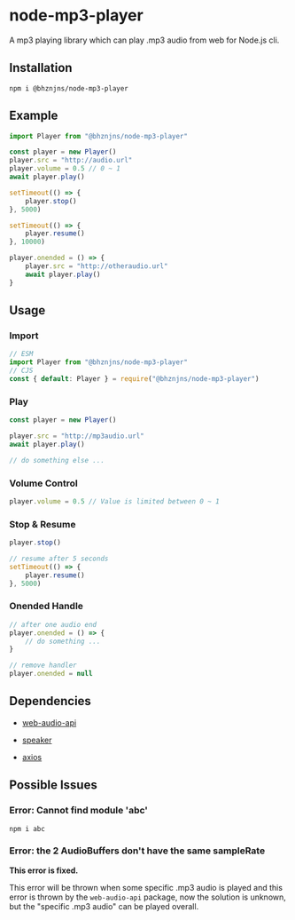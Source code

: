 # node-mp3-player

A mp3 playing library which can play .mp3 audio from web for Node.js cli.

## Installation

```shell
npm i @bhznjns/node-mp3-player
```

## Example

```JavaScript
import Player from "@bhznjns/node-mp3-player"

const player = new Player()
player.src = "http://audio.url"
player.volume = 0.5 // 0 ~ 1
await player.play()

setTimeout(() => {
    player.stop()
}, 5000)

setTimeout(() => {
    player.resume()
}, 10000)

player.onended = () => {
    player.src = "http://otheraudio.url"
    await player.play()
}
```

## Usage

### Import

```JavaScript
// ESM
import Player from "@bhznjns/node-mp3-player"
// CJS
const { default: Player } = require("@bhznjns/node-mp3-player")
```

### Play

```JavaScript
const player = new Player()

player.src = "http://mp3audio.url"
await player.play()

// do something else ...
```

### Volume Control

```JavaScript
player.volume = 0.5 // Value is limited between 0 ~ 1
```

### Stop & Resume

```JavaScript
player.stop()

// resume after 5 seconds
setTimeout(() => {
    player.resume()
}, 5000)
```

### Onended Handle

```JavaScript
// after one audio end
player.onended = () => {
    // do something ...
}

// remove handler
player.onended = null
```

## Dependencies

- [web-audio-api](https://www.npmjs.com/package/web-audio-api)

- [speaker](https://www.npmjs.com/package/speaker)

- [axios](https://www.npmjs.com/package/axios)

## Possible Issues

### Error: Cannot find module 'abc'

```shell
npm i abc
```

### Error: the 2 AudioBuffers don't have the same sampleRate

**This error is fixed.**

This error will be thrown when some specific .mp3 audio is played and this error is thrown by the `web-audio-api` package, now the solution is unknown, but the "specific .mp3 audio" can be played overall.